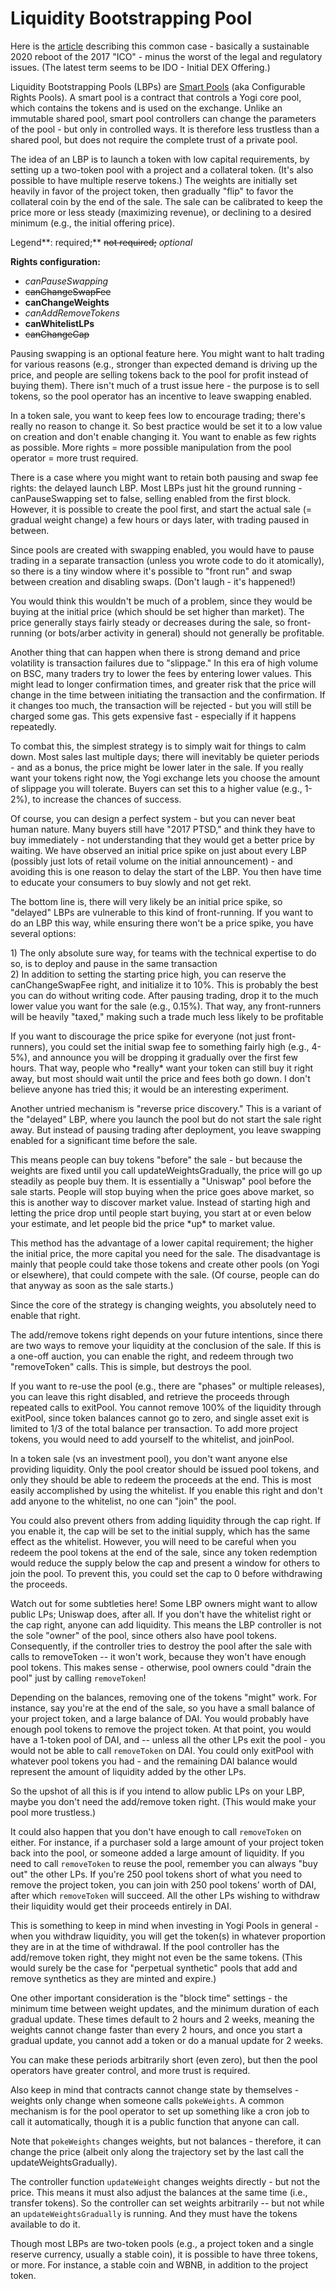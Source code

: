 # Liquidity Bootstrapping Pool

Here is the [article](https://balancer.finance/2020/03/04/building-liquidity-into-token-distribution/) describing this common case - basically a sustainable 2020 reboot of the 2017 "ICO" - minus the worst of the legal and regulatory issues. \(The latest term seems to be IDO - Initial DEX Offering.\)

Liquidity Bootstrapping Pools \(LBPs\) are [Smart Pools](../../smart-contracts/smart-pools/) \(aka Configurable Rights Pools\). A smart pool is a contract that controls a Yogi core pool, which contains the tokens and is used on the exchange. Unlike an immutable shared pool, smart pool controllers can change the parameters of the pool - but only in controlled ways. It is therefore less trustless than a shared pool, but does not require the complete trust of a private pool.

The idea of an LBP is to launch a token with low capital requirements, by setting up a two-token pool with a project and a collateral token. \(It's also possible to have multiple reserve tokens.\) The weights are initially set heavily in favor of the project token, then gradually "flip" to favor the collateral coin by the end of the sale. The sale can be calibrated to keep the price more or less steady \(maximizing revenue\), or declining to a desired minimum \(e.g., the initial offering price\).

Legend**: required;** ~~not required;~~ _optional_

**Rights configuration:**

* _canPauseSwapping_
* ~~canChangeSwapFee~~
* **canChangeWeights**
* _canAddRemoveTokens_
* **canWhitelistLPs**
* ~~canChangeCap~~

Pausing swapping is an optional feature here. You might want to halt trading for various reasons \(e.g., stronger than expected demand is driving up the price, and people are selling tokens back to the pool for profit instead of buying them\). There isn't much of a trust issue here - the purpose is to sell tokens, so the pool operator has an incentive to leave swapping enabled.

In a token sale, you want to keep fees low to encourage trading; there's really no reason to change it. So best practice would be set it to a low value on creation and don't enable changing it. You want to enable as few rights as possible. More rights = more possible manipulation from the pool operator = more trust required.

There is a case where you might want to retain both pausing and swap fee rights: the delayed launch LBP. Most LBPs just hit the ground running - canPauseSwapping set to false, selling enabled from the first block. However, it is possible to create the pool first, and start the actual sale \(= gradual weight change\) a few hours or days later, with trading paused in between.

Since pools are created with swapping enabled, you would have to pause trading in a separate transaction \(unless you wrote code to do it atomically\), so there is a tiny window where it's possible to "front run" and swap between creation and disabling swaps. \(Don't laugh - it's happened!\)

You would think this wouldn't be much of a problem, since they would be buying at the initial price \(which should be set higher than market\). The price generally stays fairly steady or decreases during the sale, so front-running \(or bots/arber activity in general\) should not generally be profitable.

Another thing that can happen when there is strong demand and price volatility is transaction failures due to "slippage." In this era of high volume on BSC, many traders try to lower the fees by entering lower values. This might lead to longer confirmation times, and greater risk that the price will change in the time between initiating the transaction and the confirmation. If it changes too much, the transaction will be rejected - but you will still be charged some gas. This gets expensive fast - especially if it happens repeatedly.

To combat this, the simplest strategy is to simply wait for things to calm down. Most sales last multiple days; there will inevitably be quieter periods - and as a bonus, the price might be lower later in the sale. If you really want your tokens right now, the Yogi exchange lets you choose the amount of slippage you will tolerate. Buyers can set this to a higher value \(e.g., 1-2%\), to increase the chances of success.

Of course, you can design a perfect system - but you can never beat human nature. Many buyers still have "2017 PTSD," and think they have to buy immediately - not understanding that they would get a better price by waiting. We have observed an initial price spike on just about every LBP \(possibly just lots of retail volume on the initial announcement\) - and avoiding this is one reason to delay the start of the LBP. You then have time to educate your consumers to buy slowly and not get rekt.

The bottom line is, there will very likely be an initial price spike, so "delayed" LBPs are vulnerable to this kind of front-running. If you want to do an LBP this way, while ensuring there won't be a price spike, you have several options:

1\) The only absolute sure way, for teams with the technical expertise to do so, is to deploy and pause in the same transaction  
2\) In addition to setting the starting price high, you can reserve the canChangeSwapFee right, and initialize it to 10%. This is probably the best you can do without writing code. After pausing trading, drop it to the much lower value you want for the sale \(e.g., 0.15%\). That way, any front-runners will be heavily "taxed," making such a trade much less likely to be profitable

If you want to discourage the price spike for everyone \(not just front-runners\), you could set the initial swap fee to something fairly high \(e.g., 4-5%\), and announce you will be dropping it gradually over the first few hours. That way, people who \*really\* want your token can still buy it right away, but most should wait until the price and fees both go down. I don't believe anyone has tried this; it would be an interesting experiment.

Another untried mechanism is "reverse price discovery." This is a variant of the "delayed" LBP, where you launch the pool but do not start the sale right away. But instead of pausing trading after deployment, you leave swapping enabled for a significant time before the sale.

This means people can buy tokens "before" the sale - but because the weights are fixed until you call updateWeightsGradually, the price will go up steadily as people buy them. It is essentially a "Uniswap" pool before the sale starts. People will stop buying when the price goes above market, so this is another way to discover market value. Instead of starting high and letting the price drop until people start buying, you start at or even below your estimate, and let people bid the price \*up\* to market value.

This method has the advantage of a lower capital requirement; the higher the initial price, the more capital you need for the sale. The disadvantage is mainly that people could take those tokens and create other pools \(on Yogi or elsewhere\), that could compete with the sale. \(Of course, people can do that anyway as soon as the sale starts.\)

Since the core of the strategy is changing weights, you absolutely need to enable that right.

The add/remove tokens right depends on your future intentions, since there are two ways to remove your liquidity at the conclusion of the sale. If this is a one-off auction, you can enable the right, and redeem through two "removeToken" calls. This is simple, but destroys the pool.

If you want to re-use the pool \(e.g., there are "phases" or multiple releases\), you can leave this right disabled, and retrieve the proceeds through repeated calls to exitPool. You cannot remove 100% of the liquidity through exitPool, since token balances cannot go to zero, and single asset exit is limited to 1/3 of the total balance per transaction. To add more project tokens, you would need to add yourself to the whitelist, and joinPool.

In a token sale \(vs an investment pool\), you don't want anyone else providing liquidity. Only the pool creator should be issued pool tokens, and only they should be able to redeem the proceeds at the end. This is most easily accomplished by using the whitelist. If you enable this right and don't add anyone to the whitelist, no one can "join" the pool.

You could also prevent others from adding liquidity through the cap right. If you enable it, the cap will be set to the initial supply, which has the same effect as the whitelist. However, you will need to be careful when you redeem the pool tokens at the end of the sale, since any token redemption would reduce the supply below the cap and present a window for others to join the pool. To prevent this, you could set the cap to 0 before withdrawing the proceeds.

Watch out for some subtleties here! Some LBP owners might want to allow public LPs; Uniswap does, after all. If you don't have the whitelist right or the cap right, anyone can add liquidity. This means the LBP controller is not the sole "owner" of the pool, since others also have pool tokens. Consequently, if the controller tries to destroy the pool after the sale with calls to removeToken -- it won't work, because they won't have enough pool tokens. This makes sense - otherwise, pool owners could "drain the pool" just by calling `removeToken`!

Depending on the balances, removing one of the tokens "might" work. For instance, say you're at the end of the sale, so you have a small balance of your project token, and a large balance of DAI. You would probably have enough pool tokens to remove the project token. At that point, you would have a 1-token pool of DAI, and -- unless all the other LPs exit the pool - you would not be able to call `removeToken` on DAI. You could only exitPool with whatever pool tokens you had - and the remaining DAI balance would represent the amount of liquidity added by the other LPs.

So the upshot of all this is if you intend to allow public LPs on your LBP, maybe you don't need the add/remove token right. \(This would make your pool more trustless.\)

It could also happen that you don't have enough to call `removeToken` on either. For instance, if a purchaser sold a large amount of your project token back into the pool, or someone added a large amount of liquidity. If you need to call `removeToken` to reuse the pool, remember you can always "buy out" the other LPs. If you're 250 pool tokens short of what you need to remove the project token, you can join with 250 pool tokens' worth of DAI, after which `removeToken` will succeed. All the other LPs wishing to withdraw their liquidity would get their proceeds entirely in DAI.

This is something to keep in mind when investing in Yogi Pools in general - when you withdraw liquidity, you will get the token\(s\) in whatever proportion they are in at the time of withdrawal. If the pool controller has the add/remove token right, they might not even be the same tokens. \(This would surely be the case for "perpetual synthetic" pools that add and remove synthetics as they are minted and expire.\)

One other important consideration is the "block time" settings - the minimum time between weight updates, and the minimum duration of each gradual update. These times default to 2 hours and 2 weeks, meaning the weights cannot change faster than every 2 hours, and once you start a gradual update, you cannot add a token or do a manual update for 2 weeks.

You can make these periods arbitrarily short \(even zero\), but then the pool operators have greater control, and more trust is required.

Also keep in mind that contracts cannot change state by themselves - weights only change when someone calls `pokeWeights`. A common mechanism is for the pool operator to set up something like a cron job to call it automatically, though it is a public function that anyone can call.

Note that `pokeWeights` changes weights, but not balances - therefore, it can change the price \(albeit only along the trajectory set by the last call the updateWeightsGradually\).

The controller function `updateWeight` changes weights directly - but not the price. This means it must also adjust the balances at the same time \(i.e., transfer tokens\). So the controller can set weights arbitrarily -- but not while an `updateWeightsGradually` is running. And they must have the tokens available to do it.

Though most LBPs are two-token pools \(e.g., a project token and a single reserve currency, usually a stable coin\), it is possible to have three tokens, or more. For instance, a stable coin and WBNB, in addition to the project token.

